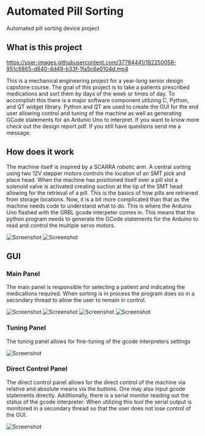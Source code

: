 # Automated Pill Sorting
Automated pill sorting device project
## What is this project 


https://user-images.githubusercontent.com/37784441/182250058-951c6865-d840-4d49-b33f-1fa5c6e0104d.mp4



This is a mechanical engineering project for a year-long senior design capstone course. The goal of this project is to take a patients prescribed medications and sort them by days of the week or times of day. To accomplish this there is a major software component utilizing C, Python, and QT widget library. Python and QT are used to create the GUI for the end user allowing control and tuning of the machine as well as generating GCode statements for an Ardunio Uno to interpret. If you want to know more check out the design report pdf. If you still have questions send me a message. 
## How does it work
The machine itself is inspired by a SCARRA robotic arm. A central sorting using two 12V stepper motors controls the location of an SMT pick and place head. When the machine has positioned itself over a pill slot a solenoid valve is activated creating suction at the tip of the SMT head allowing for the retrieval of a pill. This is the basics of how pills are retrieved from storage locations. Now, it is a bit more complicated than that as the machine needs code to understand what to do. This is where the Arduino Uno flashed with the GRBL gcode interpeter comes in. This means that the python program needs to generate the GCode statements for the Arduino to read and control the multiple servo motors.  

![Screenshot](https://github.com/timMetzger/SeniorDesignPillSorting/blob/master/Pictures/FINAL_CAD.png?raw=true)
![Screenshot](https://github.com/timMetzger/SeniorDesignPillSorting/blob/master/Pictures/Exploded_Head.png?raw=true)

## GUI

### Main Panel
The main panel is responsible for selecting a patient and indicating the medications required. When sorting is in process the program does so in a secondary thread to allow the user to remain in control. 

![Screenshot](https://github.com/timMetzger/SeniorDesignPillSorting/blob/master/Pictures/GUI_1.png?raw=true)
![Screenshot](https://github.com/timMetzger/SeniorDesignPillSorting/blob/master/Pictures/GUI_2.png?raw=true)
![Screenshot](https://github.com/timMetzger/SeniorDesignPillSorting/blob/master/Pictures/GUI_5.png?raw=true)
![Screenshot](https://github.com/timMetzger/SeniorDesignPillSorting/blob/master/Pictures/GUI_6.png?raw=true)

### Tuning Panel
The tuning panel allows for fine-tuning of the gcode interpreters settings 

![Screenshot](https://github.com/timMetzger/SeniorDesignPillSorting/blob/master/Pictures/GUI_3.png?raw=true)
### Direct Control Panel
The direct control panel allows for the direct control of the machine via relative and absolute means via the buttons. One may also input gcode statements directly. Additionally, there is a serial monitor reading out the status of the gcode interpreter. When utilizing this tool the serial output is monitored in a secondary thread so that the user does not lose control of the GUI. 

![Screenshot](https://github.com/timMetzger/SeniorDesignPillSorting/blob/master/Pictures/GUI_4.png?raw=true)

